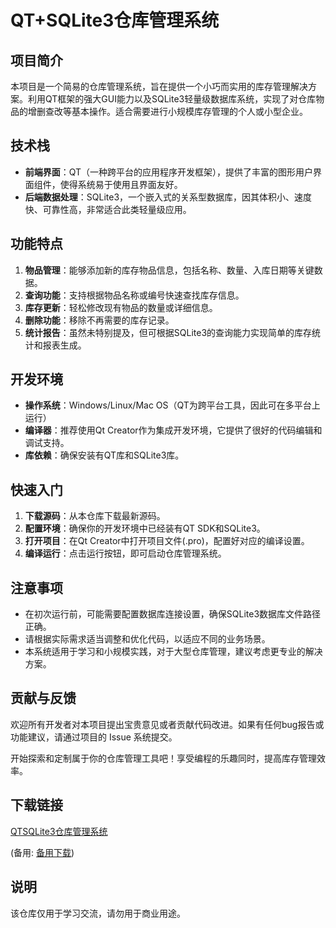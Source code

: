 # QT+SQLite3仓库管理系统

## 项目简介

本项目是一个简易的仓库管理系统，旨在提供一个小巧而实用的库存管理解决方案。利用QT框架的强大GUI能力以及SQLite3轻量级数据库系统，实现了对仓库物品的增删查改等基本操作。适合需要进行小规模库存管理的个人或小型企业。

## 技术栈

- **前端界面**：QT（一种跨平台的应用程序开发框架），提供了丰富的图形用户界面组件，使得系统易于使用且界面友好。
- **后端数据处理**：SQLite3，一个嵌入式的关系型数据库，因其体积小、速度快、可靠性高，非常适合此类轻量级应用。

## 功能特点

1. **物品管理**：能够添加新的库存物品信息，包括名称、数量、入库日期等关键数据。
2. **查询功能**：支持根据物品名称或编号快速查找库存信息。
3. **库存更新**：轻松修改现有物品的数量或详细信息。
4. **删除功能**：移除不再需要的库存记录。
5. **统计报告**：虽然未特别提及，但可根据SQLite3的查询能力实现简单的库存统计和报表生成。

## 开发环境

- **操作系统**：Windows/Linux/Mac OS（QT为跨平台工具，因此可在多平台上运行）
- **编译器**：推荐使用Qt Creator作为集成开发环境，它提供了很好的代码编辑和调试支持。
- **库依赖**：确保安装有QT库和SQLite3库。

## 快速入门

1. **下载源码**：从本仓库下载最新源码。
2. **配置环境**：确保你的开发环境中已经装有QT SDK和SQLite3。
3. **打开项目**：在Qt Creator中打开项目文件(.pro)，配置好对应的编译设置。
4. **编译运行**：点击运行按钮，即可启动仓库管理系统。

## 注意事项

- 在初次运行前，可能需要配置数据库连接设置，确保SQLite3数据库文件路径正确。
- 请根据实际需求适当调整和优化代码，以适应不同的业务场景。
- 本系统适用于学习和小规模实践，对于大型仓库管理，建议考虑更专业的解决方案。

## 贡献与反馈

欢迎所有开发者对本项目提出宝贵意见或者贡献代码改进。如果有任何bug报告或功能建议，请通过项目的 Issue 系统提交。

开始探索和定制属于你的仓库管理工具吧！享受编程的乐趣同时，提高库存管理效率。

## 下载链接
[QTSQLite3仓库管理系统](https://pan.quark.cn/s/691f1a6c5cef) 

(备用: [备用下载](https://pan.baidu.com/s/11-VYeVUTeXlb-5eV1bhh4Q?pwd=tpto))

## 说明

该仓库仅用于学习交流，请勿用于商业用途。
